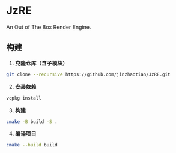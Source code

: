 # JzRE

An Out of The Box Render Engine.

## 构建

1. **克隆仓库（含子模块）**
```bash
git clone --recursive https://github.com/jinzhaotian/JzRE.git
```

2. **安装依赖**
```bash
vcpkg install
```

3. **构建**
```bash
cmake -B build -S .
```

4. **编译项目**
```bash
cmake --build build
```
